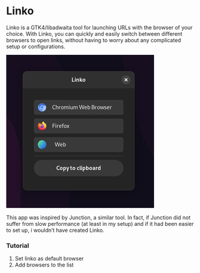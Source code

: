 # Linko

Linko is a GTK4/libadwaita tool for launching URLs with the browser of your choice. With Linko, you can quickly and easily switch between different browsers to open links, without having to worry about any complicated setup or configurations.

![linko-scrot.png](linko-scrot.png)

This app was inspired by Junction, a similar tool. In fact, if Junction did not suffer from slow performance (at least in my setup) and if it had been easier to set up, i wouldn’t have created Linko.

### Tutorial

1. Set linko as default browser
2. Add browsers to the list
